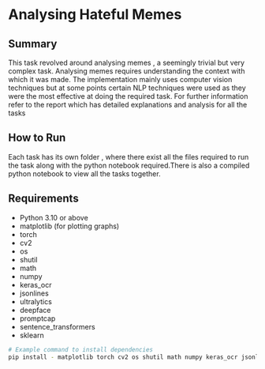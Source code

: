 # Analysing Hateful Memes

## Summary
This task revolved around analysing memes , a seemingly trivial but very complex task. Analysing memes requires understanding the context with which it was made. The implementation mainly uses computer vision techniques but at some points certain NLP techniques were used as they were the most effective at doing the required task. For further information refer to the report which has detailed explanations and analysis for all the tasks

## How to Run
Each task has its own folder , where there exist all the files required to run the task along with the python notebook required.There is also a compiled python notebook to view all the tasks together.

## Requirements

- Python 3.10 or above
- matplotlib (for plotting graphs)
- torch
- cv2
- os 
- shutil
- math
- numpy
- keras_ocr
- jsonlines
- ultralytics
- deepface
- promptcap
- sentence_transformers
- sklearn


```bash
# Example command to install dependencies
pip install - matplotlib torch cv2 os shutil math numpy keras_ocr jsonlines ultralytics deepface promptcap sentence_transformers sklearn
